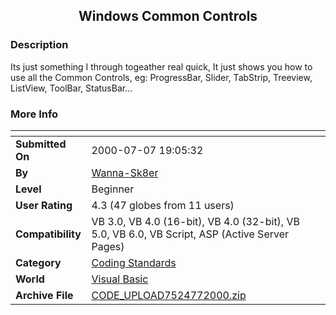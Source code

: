 ﻿<div align="center">

## Windows Common Controls


</div>

### Description

Its just something I through togeather real quick, It just shows you how to use all the Common Controls, eg: ProgressBar, Slider, TabStrip, Treeview, ListView, ToolBar, StatusBar...
 
### More Info
 


<span>             |<span>
---                |---
**Submitted On**   |2000-07-07 19:05:32
**By**             |[Wanna\-Sk8er](https://github.com/Planet-Source-Code/PSCIndex/blob/master/ByAuthor/wanna-sk8er.md)
**Level**          |Beginner
**User Rating**    |4.3 (47 globes from 11 users)
**Compatibility**  |VB 3\.0, VB 4\.0 \(16\-bit\), VB 4\.0 \(32\-bit\), VB 5\.0, VB 6\.0, VB Script, ASP \(Active Server Pages\) 
**Category**       |[Coding Standards](https://github.com/Planet-Source-Code/PSCIndex/blob/master/ByCategory/coding-standards__1-43.md)
**World**          |[Visual Basic](https://github.com/Planet-Source-Code/PSCIndex/blob/master/ByWorld/visual-basic.md)
**Archive File**   |[CODE\_UPLOAD7524772000\.zip](https://github.com/Planet-Source-Code/wanna-sk8er-windows-common-controls__1-9585/archive/master.zip)








